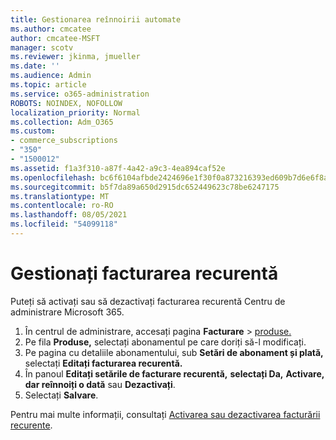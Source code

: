 ```yaml
---
title: Gestionarea reînnoirii automate
ms.author: cmcatee
author: cmcatee-MSFT
manager: scotv
ms.reviewer: jkinma, jmueller
ms.date: ''
ms.audience: Admin
ms.topic: article
ms.service: o365-administration
ROBOTS: NOINDEX, NOFOLLOW
localization_priority: Normal
ms.collection: Adm_O365
ms.custom:
- commerce_subscriptions
- "350"
- "1500012"
ms.assetid: f1a3f310-a87f-4a42-a9c3-4ea894caf52e
ms.openlocfilehash: bc6f6104afbde2424696e1f30f0a873216393ed609b7d6e6f8a651f30c01b7eb
ms.sourcegitcommit: b5f7da89a650d2915dc652449623c78be6247175
ms.translationtype: MT
ms.contentlocale: ro-RO
ms.lasthandoff: 08/05/2021
ms.locfileid: "54099118"
---
```

# <a name="manage-recurring-billing"></a>Gestionați facturarea recurentă

Puteți să activați sau să dezactivați facturarea recurentă Centru de administrare Microsoft 365.
  
1. În centrul de administrare, accesați pagina **Facturare** \> [produse.](https://go.microsoft.com/fwlink/p/?linkid=842054)
2. Pe fila **Produse,** selectați abonamentul pe care doriți să-l modificați.
3. Pe pagina cu detaliile abonamentului, sub **Setări de abonament și plată,** selectați **Editați facturarea recurentă.**
4. În panoul **Editați setările de facturare recurentă,** **selectați Da,** **Activare, dar reînnoiți o dată** sau **Dezactivați**.
5. Selectați **Salvare**.

Pentru mai multe informații, consultați [Activarea sau dezactivarea facturării recurente](https://docs.microsoft.com/microsoft-365/commerce/subscriptions/renew-your-subscription#turn-recurring-billing-off-or-on).